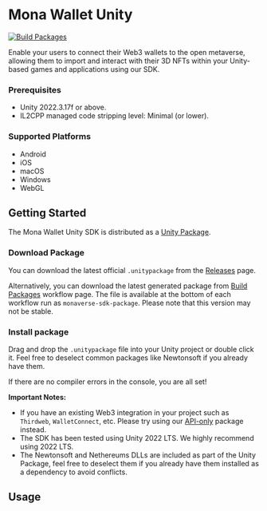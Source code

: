 # Mona Wallet Unity

[![Build Packages](https://github.com/monaverse/mona-wallet-unity/actions/workflows/build-sdk-package.yml/badge.svg?branch=main)](https://github.com/monaverse/mona-wallet-unity/actions/workflows/build-sdk-package.yml?query=branch%3Amain)


Enable your users to connect their Web3 wallets to the open metaverse, allowing them to import and interact with their 3D NFTs within your Unity-based games and applications using our SDK.

### Prerequisites
- Unity 2022.3.17f or above.
- IL2CPP managed code stripping level: Minimal (or lower).

### Supported Platforms
- Android
- iOS
- macOS
- Windows
- WebGL

## Getting Started

The Mona Wallet Unity SDK is distributed as a [Unity Package](https://docs.unity3d.com/Manual/PackagesList.html).

### Download Package

You can download the latest official `.unitypackage` from the [Releases](https://github.com/monaverse/mona-wallet-unity/releases) page.

Alternatively, you can download the latest generated package from [Build Packages](https://github.com/monaverse/mona-wallet-unity/actions/workflows/build-sdk-package.yml?query=branch%3Amain) workflow page. The file is available at the bottom of each workflow run as `monaverse-sdk-package`. Please note that this version may not be stable.

### Install package

Drag and drop the `.unitypackage` file into your Unity project or double click it. Feel free to deselect common packages like Newtonsoft if you already have them.

If there are no compiler errors in the console, you are all set!

**Important Notes:**

- If you have an existing Web3 integration in your project such as `Thirdweb`, `WalletConnect`, etc. Please try using our [API-only](https://github.com/monaverse/mona-wallet-unity/tree/main/Assets/Monaverse/Core/Plugins/Mona/com.monaverse.api) package instead.
- The SDK has been tested using Unity 2022 LTS. We highly recommend using 2022 LTS.
- The Newtonsoft and Nethereums DLLs are included as part of the Unity Package, feel free to deselect them if you already have them installed as a dependency to avoid conflicts.


## Usage

